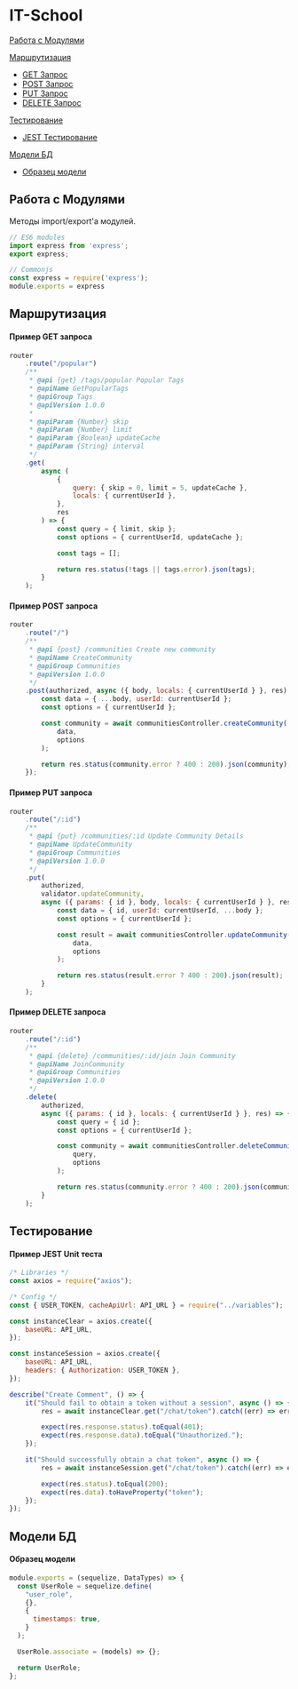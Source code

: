 # IT-School

[Работа с Модулями](#работа-с-модулями)

[Маршрутизация](#маршрутизация)
- [GET Запрос](#пример-get-запроса)
- [POST Запрос](#пример-post-запроса)
- [PUT Запрос](#пример-put-запроса)
- [DELETE Запрос](#пример-delete-запроса)

[Тестирование](#тестирование)
- [JEST Тестирование](#пример-jest-unit-теста)

[Модели БД](#модели-бд)
- [Образец модели](#образец-модели)


## Работа с Модулями
Методы import/export'а модулей.

```js
// ES6 modules
import express from 'express';
export express;
```

```js
// Commonjs
const express = require('express');
module.exports = express
```

## Маршрутизация

#### Пример GET запроса
```js
router
    .route("/popular")
    /**
     * @api {get} /tags/popular Popular Tags
     * @apiName GetPopularTags
     * @apiGroup Tags
     * @apiVersion 1.0.0
     *
     * @apiParam {Number} skip
     * @apiParam {Number} limit
     * @apiParam {Boolean} updateCache
     * @apiParam {String} interval
     */
    .get(
        async (
            {
                query: { skip = 0, limit = 5, updateCache },
                locals: { currentUserId },
            },
            res
        ) => {
            const query = { limit, skip };
            const options = { currentUserId, updateCache };

            const tags = [];

            return res.status(!tags || tags.error).json(tags);
        }
    );
```

#### Пример POST запроса
```js
router
    .route("/")
    /**
     * @api {post} /communities Create new community
     * @apiName CreateCommunity
     * @apiGroup Communities
     * @apiVersion 1.0.0
     */
    .post(authorized, async ({ body, locals: { currentUserId } }, res) => {
        const data = { ...body, userId: currentUserId };
        const options = { currentUserId };

        const community = await communitiesController.createCommunity(
            data,
            options
        );

        return res.status(community.error ? 400 : 200).json(community);
    });
```

#### Пример PUT запроса
```js
router
    .route("/:id")
    /**
     * @api {put} /communities/:id Update Community Details
     * @apiName UpdateCommunity
     * @apiGroup Communities
     * @apiVersion 1.0.0
     */
    .put(
        authorized,
        validator.updateCommunity,
        async ({ params: { id }, body, locals: { currentUserId } }, res) => {
            const data = { id, userId: currentUserId, ...body };
            const options = { currentUserId };

            const result = await communitiesController.updateCommunity(
                data,
                options
            );

            return res.status(result.error ? 400 : 200).json(result);
        }
    );
```

#### Пример DELETE запроса
```js
router
    .route("/:id")
    /**
     * @api {delete} /communities/:id/join Join Community
     * @apiName JoinCommunity
     * @apiGroup Communities
     * @apiVersion 1.0.0
     */
    .delete(
        authorized,
        async ({ params: { id }, locals: { currentUserId } }, res) => {
            const query = { id };
            const options = { currentUserId };

            const community = await communitiesController.deleteCommunity(
                query,
                options
            );

            return res.status(community.error ? 400 : 200).json(community);
        }
    );
```
## Тестирование

#### Пример JEST Unit теста
```js
/* Libraries */
const axios = require("axios");

/* Config */
const { USER_TOKEN, cacheApiUrl: API_URL } = require("../variables");

const instanceClear = axios.create({
    baseURL: API_URL,
});

const instanceSession = axios.create({
    baseURL: API_URL,
    headers: { Authorization: USER_TOKEN },
});

describe("Create Comment", () => {
    it("Should fail to obtain a token without a session", async () => {
        res = await instanceClear.get("/chat/token").catch((err) => err);

        expect(res.response.status).toEqual(401);
        expect(res.response.data).toEqual("Unauthorized.");
    });

    it("Should successfully obtain a chat token", async () => {
        res = await instanceSession.get("/chat/token").catch((err) => err);

        expect(res.status).toEqual(200);
        expect(res.data).toHaveProperty("token");
    });
});
```
## Модели БД

#### Образец модели
```js
module.exports = (sequelize, DataTypes) => {
  const UserRole = sequelize.define(
    "user_role",
    {},
    {
      timestamps: true,
    }
  );

  UserRole.associate = (models) => {};

  return UserRole;
};
```
